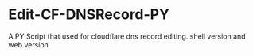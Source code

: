 # Edit-CF-DNSRecord-PY
A PY Script that used for cloudflare dns record editing. shell version and web version
